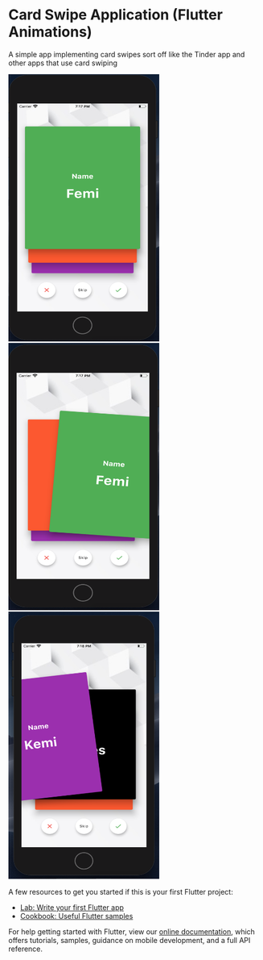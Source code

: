 # Card Swipe Application (Flutter Animations)

A simple app implementing card swipes sort off like the Tinder app and other apps that use card swiping

<img src="https://github.com/demimola24/CardSwipe/blob/master/imageOne.png" width="300" height="530">

<img src="https://github.com/demimola24/CardSwipe/blob/master/imageTwo.png" width="300" height="530">

<img src="https://github.com/demimola24/CardSwipe/blob/master/imageThree.png" width="300" height="530">



A few resources to get you started if this is your first Flutter project:

- [Lab: Write your first Flutter app](https://flutter.dev/docs/get-started/codelab)
- [Cookbook: Useful Flutter samples](https://flutter.dev/docs/cookbook)

For help getting started with Flutter, view our
[online documentation](https://flutter.dev/docs), which offers tutorials,
samples, guidance on mobile development, and a full API reference.
